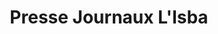 ---
title: "Presse Journaux L'Isba"
url: /bareges/presse-journaux-lisba/
shop: marchand de journaux
---